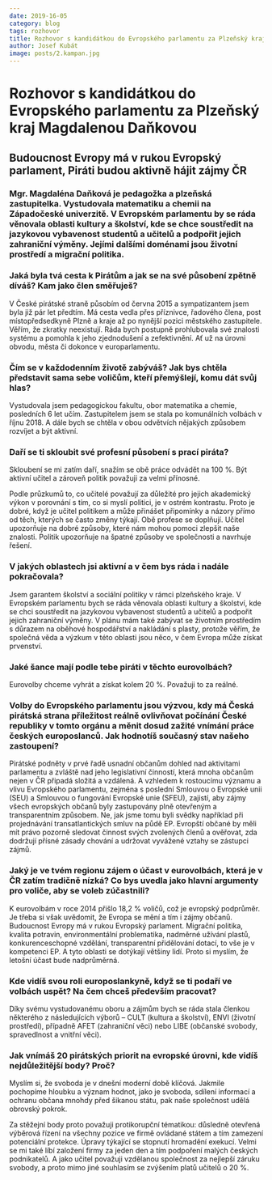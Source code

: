 ```yaml
---
date: 2019-16-05
category: blog
tags: rozhovor
title: Rozhovor s kandidátkou do Evropského parlamentu za Plzeňský kraj Magdalenou Daňkovou
author: Josef Kubát
image: posts/2.kampan.jpg
---
```


# Rozhovor s kandidátkou do Evropského parlamentu za Plzeňský kraj Magdalenou Daňkovou

## Budoucnost Evropy má v rukou Evropský parlament, Piráti budou aktivně hájit zájmy ČR

### Mgr. Magdaléna Daňková je pedagožka a plzeňská zastupitelka. Vystudovala matematiku a chemii na Západočeské univerzitě. V Evropském parlamentu by se ráda věnovala oblasti kultury a školství, kde se chce soustředit na jazykovou vybavenost studentů a učitelů a podpořit jejich zahraniční výměny. Jejími dalšími doménami jsou životní prostředí a migrační politika.

### Jaká byla tvá cesta k Pirátům a jak se na své působení zpětně díváš? Kam jako člen směřuješ?
V České pirátské straně působím od června 2015 a sympatizantem jsem byla již pár let předtím. Má cesta vedla přes příznivce, řadového člena, post místopředsedkyně Plzně a kraje až po nynější pozici městského zastupitele. Věřím, že zkratky neexistují. Ráda bych postupně prohlubovala své znalosti systému a pomohla k jeho zjednodušení a zefektivnění. Ať už na úrovni obvodu, města či dokonce v europarlamentu.


### Čím se v každodenním životě zabýváš? Jak bys chtěla představit sama sebe voličům, kteří přemýšlejí, komu dát svůj hlas? 
Vystudovala jsem pedagogickou fakultu, obor matematika a chemie, posledních 6 let učím. Zastupitelem jsem se stala po komunálních volbách v říjnu 2018. A dále bych se chtěla v obou odvětvích nějakých způsobem rozvíjet a být aktivní. 

### Daří se ti skloubit své profesní působení s prací piráta? 
Skloubení se mi zatím daří, snažím se obě práce odvádět na 100 %. Být aktivní učitel a zároveň politik považuji za velmi přínosné.

Podle průzkumů to, co učitelé považují za důležité pro jejich akademický výkon v porovnání s tím, co si myslí politici, je v ostrém kontrastu. Proto je dobré, když je učitel politikem a může přinášet připomínky a názory přímo od těch, kterých se často změny týkají. Obě profese se doplňují. Učitel upozorňuje na dobré způsoby, které nám mohou pomoci zlepšit naše znalosti. Politik upozorňuje na špatné způsoby ve společnosti a navrhuje řešení.

### V jakých oblastech jsi aktivní a v čem bys ráda i nadále pokračovala? 
Jsem garantem školství a sociální politiky v rámci plzeňského kraje. V Evropském parlamentu bych se ráda věnovala oblasti kultury a školství, kde se chci soustředit na jazykovou vybavenost studentů a učitelů a podpořit jejich zahraniční výměny. V plánu mám také zabývat se životním prostředím s důrazem na oběhové hospodářství a nakládání s plasty, protože věřím, že společná věda a výzkum v této oblasti jsou něco, v čem Evropa může získat prvenství.

### Jaké šance mají podle tebe piráti v těchto eurovolbách?
Eurovolby chceme  vyhrát a získat kolem 20 %. Považuji to za reálné.

### Volby do Evropského parlamentu jsou výzvou, kdy má Česká pirátská strana příležitost reálně ovlivňovat počínání České republiky v tomto orgánu a měnit dosud zažité vnímání práce českých europoslanců.  Jak hodnotíš současný stav našeho zastoupení? 
Pirátské podněty v prvé řadě usnadní občanům dohled nad aktivitami parlamentu a zvláště nad jeho legislativní činností, která mnoha občanům nejen v ČR připadá složitá a vzdálená. A vzhledem k rostoucímu významu a vlivu Evropského parlamentu, zejména s poslední Smlouvou o Evropské unii (SEU) a Smlouvou o fungování Evropské unie (SFEU), zajistí, aby zájmy všech evropských občanů byly zastupovány plně otevřeným a transparentním způsobem. Ne, jak jsme tomu byli svědky například při projednávání transatlantických smluv na půdě EP. Evropští občané by měli mít právo pozorně sledovat činnost svých zvolených členů a ověřovat, zda dodržují přísné zásady chování a udržovat vyvážené vztahy se zástupci zájmů.

### Jaký je ve tvém regionu zájem o účast v eurovolbách, která je v ČR zatím tradičně nízká? Co bys uvedla jako hlavní argumenty pro voliče, aby se voleb zúčastnili? 
K eurovolbám v roce 2014 přišlo 18,2 % voličů, což je evropský podprůměr. Je třeba si však uvědomit, že Evropa se mění a tím i zájmy občanů. Budoucnost Evropy má v rukou Evropský parlament. Migrační politika, kvalita potravin, environmentální problematika, nadměrné užívání plastů, konkurenceschopné vzdělání, transparentní přidělování dotací, to vše je v kompetenci EP. A tyto oblasti se dotýkají většiny lidí. Proto si myslím, že letošní účast bude nadprůměrná.

### Kde vidíš svou roli europoslankyně, když se ti podaří ve volbách uspět? Na čem chceš především pracovat?
Díky svému vystudovanému oboru a zájmům bych se ráda stala členkou některého z následujících výborů – CULT (kultura a školství), ENVI (životní prostředí), případně AFET (zahraniční věci) nebo LIBE (občanské svobody, spravedlnost a vnitřní věci).

### Jak vnímáš 20 pirátských priorit na evropské úrovni, kde vidíš nejdůležitější body? Proč?
Myslím si, že svoboda je v dnešní moderní době klíčová. Jakmile pochopíme hloubku a význam hodnot, jako je svoboda, sdílení informací a ochranu občana mnohdy před šikanou státu, pak naše společnost udělá obrovský pokrok.

Za stěžejní body proto považuji protikorupční tématikou: důsledně otevřená výběrová řízení na všechny pozice ve firmě ovládané státem a tím zamezení potenciální protekce. Úpravy týkající se stopnutí hromadění exekucí. Velmi se mi také líbí založení firmy za jeden den a tím podpoření malých českých podnikatelů. A jako učitel považuji vzdělanou společnost za nejlepší záruku svobody, a proto mimo jiné souhlasím se zvýšením platů učitelů o 20 %.
